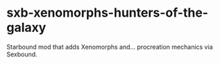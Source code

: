 # sxb-xenomorphs-hunters-of-the-galaxy
Starbound mod that adds Xenomorphs and... procreation mechanics via Sexbound.
